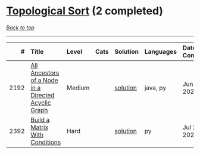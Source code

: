 # [Topological Sort](<https://leetcode.com/tag/Topological-Sort/>) (2 completed)

*[Back to top](<../../README.md>)*

------

|    # | Title                                                                                                                                      | Level   | Cats   | Solution                                                                       | Languages   | Date Complete   |
|-----:|:-------------------------------------------------------------------------------------------------------------------------------------------|:--------|:-------|:-------------------------------------------------------------------------------|:------------|:----------------|
| 2192 | [All Ancestors of a Node in a Directed Acyclic Graph](<https://leetcode.com/problems/all-ancestors-of-a-node-in-a-directed-acyclic-graph>) | Medium  |        | [solution](<../_2192. All Ancestors of a Node in a Directed Acyclic Graph.md>) | java, py    | Jun 29, 2024    |
| 2392 | [Build a Matrix With Conditions](<https://leetcode.com/problems/build-a-matrix-with-conditions>)                                           | Hard    |        | [solution](<../_2392. Build a Matrix With Conditions.md>)                      | py          | Jul 21, 2024    |
